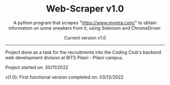 <div align="center">
<h1>Web-Scraper v1.0</h1>

A python program that scrapes "https://www.myntra.com/" to obtain information on some sneakers from it, using Selenium and ChromeDriver.

Current version v1.0
</div>

---

Project done as a task for the recruitments into the Coding Club's backend web development division at BITS Pilani - Pilani campus.

Project started on: 30/11/2022

v(1.0): First functional version completed on: 03/12/2022


